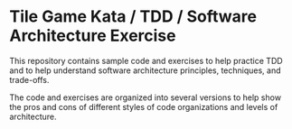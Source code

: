 # Tile Game Kata / TDD / Software Architecture Exercise

This repository contains sample code and exercises to help practice TDD and to help understand software architecture
principles, techniques, and trade-offs.

The code and exercises are organized into several versions to help show the pros and cons of different styles of
code organizations and levels of architecture.

 